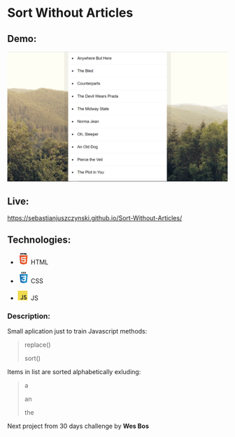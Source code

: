 # Sort Without Articles
## Demo:
![Demo](demo/demo.png)

## Live:
https://sebastianjuszczynski.github.io/Sort-Without-Articles/
## Technologies:
- <img alt="HTML" width="26px" src="https://raw.githubusercontent.com/github/explore/80688e429a7d4ef2fca1e82350fe8e3517d3494d/topics/html/html.png" /> HTML

- <img alt="CSS" width="26px" src="https://raw.githubusercontent.com/github/explore/80688e429a7d4ef2fca1e82350fe8e3517d3494d/topics/css/css.png" /> CSS

- <img alt="JavaScript" width="22px" src="https://raw.githubusercontent.com/github/explore/80688e429a7d4ef2fca1e82350fe8e3517d3494d/topics/javascript/javascript.png" />&nbsp;&nbsp;JS

### Description:
Small aplication just to train Javascript methods:
> replace()
> 
> sort()

Items in list are sorted alphabetically exluding:
> a
> 
> an
> 
> the




Next project from 30 days challenge by **Wes Bos**
